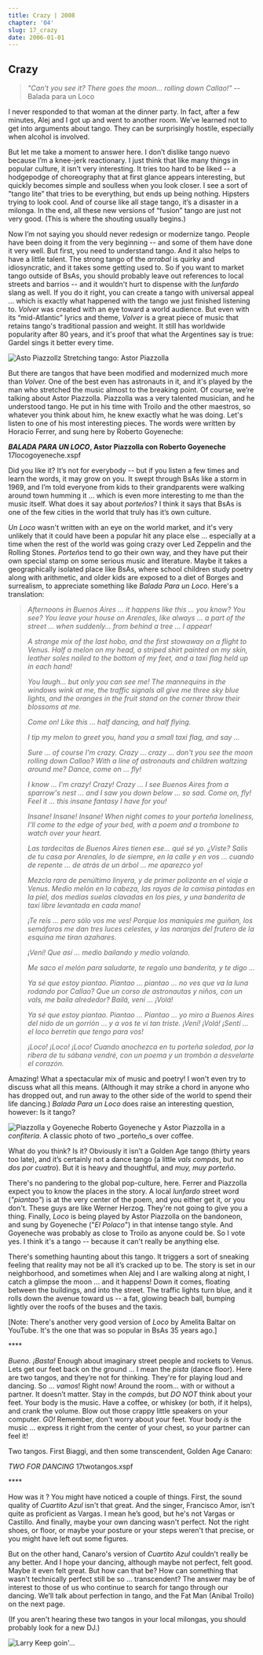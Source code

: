 ```yaml
---
title: Crazy | 2008
chapter: '04'
slug: 17_crazy
date: 2006-01-01
---
```


## Crazy

> _"Can't you see it?
> There goes the moon...
> rolling down Callao!"_
> -- Balada para un Loco

I never responded to that woman at the dinner party. In fact, after a few minutes, Alej and I got up and went to another room. We’ve learned not to get into arguments about tango. They can be surprisingly hostile, especially when alcohol is involved.

But let me take a moment to answer here. I don’t dislike tango nuevo because I’m a knee-jerk reactionary. I just think that like many things in popular culture, it isn't very interesting. It tries too hard to be liked -- a hodgepodge of choreography that at first glance appears interesting, but quickly becomes simple and soulless when you look closer. I see a sort of "tango lite” that tries to be everything, but ends up being nothing. Hipsters trying to look cool. And of course like all stage tango, it’s a disaster in a milonga. In the end, all these new versions of “fusion” tango are just not very good. (This is where the shouting usually begins.)

Now I’m not saying you should never redesign or modernize tango. People have been doing it from the very beginning -- and some of them have done it very well. But first, you need to understand tango. And it also helps to have a little talent. The strong tango of the _arrabal_ is quirky and idiosyncratic, and it takes some getting used to. So if you want to market tango outside of BsAs, you should probably leave out references to local streets and barrios -- and it wouldn't hurt to dispense with the _lunfardo_ slang as well. If you do it right, you can create a tango with universal appeal ... which is exactly what happened with the tango we just finished listening to. _Volver_ was created with an eye toward a world audience. But even with its “mid-Atlantic” lyrics and theme, _Volver_ is a great piece of music that retains tango's traditional passion and weight. It still has worldwide popularity after 80 years, and it's proof that what the Argentines say is true: Gardel sings it better every time.

![Asto Piazzollz](/4_pics/Piazzolla1w.jpg)
Stretching tango: Astor Piazzolla


But there are tangos that have been modified and modernized much more than _Volver._ One of the best even has astronauts in it, and it's played by the man who stretched the music almost to the breaking point. Of course, we’re talking about Astor Piazzolla. Piazzolla was a very talented musician, and he understood tango. He put in his time with Troilo and the other maestros, so whatever you think about him, he knew exactly what he was doing. Let's listen to one of his most interesting pieces. The words were written by Horacio Ferrer, and sung here by Roberto Goyeneche:

**_BALADA PARA UN LOCO_, Astor Piazzolla con Roberto Goyeneche**
17locogoyeneche.xspf

Did you like it?  It’s not for everybody -- but if you listen a few times and learn the words, it may grow on you. It swept through BsAs like a storm in 1969, and I’m told everyone from kids to their grandparents were walking around town humming it ... which is even more interesting to me than the music itself. What does it say about _porteños_? I think it says that BsAs is one of the few cities in the world that truly has it’s own culture.

_Un Loco_ wasn't written with an eye on the world market, and it's very unlikely that it could have been a popular hit any place else ... especially at a time when the rest of the world was going crazy over Led Zeppelin and the Rolling Stones. _Porteños_ tend to go their own way, and they have put their own special stamp on some serious music and literature. Maybe it takes a geographically isolated place like BsAs, where school children study poetry along with arithmetic, and older kids are exposed to a diet of Borges and surrealism, to appreciate something like _Balada Para un Loco_. Here's a translation:

> _Afternoons in Buenos Aires ...
> it happens like this ... you know? You see?
> You leave your house on Arenales,
> like always ... a part of the street ...
> when suddenly...
> from behind a tree ... I appear!_
>
> _A strange mix of the last hobo,
> and the first stowaway on a flight to Venus.
> Half a melon on my head,
> a striped shirt painted on my skin,
> leather soles nailed to the bottom of my feet,
> and a taxi flag held up
> in each hand!_
>
> _You laugh...
> but only you can see me!
> The mannequins in the windows wink at me,
> the traffic signals all give me three sky blue lights,
> and the oranges in the fruit stand on the corner
> throw their blossoms at me._
>
> _Come on!
> Like this ... half dancing,
> and half flying._
>
> _I tip my melon to greet you,
> hand you a small taxi flag,
> and say ..._
>
> _Sure ... of course I'm crazy.  Crazy ...  crazy ...
> don't you see the moon rolling down Callao?
> With a line of astronauts and children
> waltzing around me?
> Dance, come on ... fly!_
>
> _I know ... I'm crazy!  Crazy!  Crazy ...
> I see Buenos Aires from a sparrow's nest ...
> and I saw you down below ... so sad.
> Come on, fly!  Feel it ...
> this insane fantasy I have for you!_
>
> _Insane!  Insane!  Insane!
> When night comes to your porteña loneliness,
> I'll come to the edge of your bed,
> with a poem and a trombone
> to watch over your heart._
>
> _Las tardecitas de Buenos Aires
> tienen ese... qué sé yo. ¿Viste?
> Salís de tu casa por Arenales,
> lo de siempre, en la calle y en vos ...
> cuando de repente ...
> de atrás de un árbol ... me aparezco yo!_
>
> _Mezcla rara de penúltimo linyera,
> y de primer polizonte en el viaje a Venus.
> Medio melón en la cabeza,
> las rayas de la camisa pintadas en la piel,
> dos medias suelas clavadas en los pies,
> y una banderita de taxi libre levantada
> en cada mano!_
>
> _¡Te reís ...
> pero sólo vos me ves!
> Porque los maniquíes me guiñan,
> los semáforos me dan tres luces celestes,
> y las naranjas del frutero de la esquina
> me tiran azahares._
>
> _¡Vení!
> Que así ... medio bailando
> y medio volando._
>
> _Me saco el melón para saludarte,
> te regalo una banderita,
> y te digo ..._
>
> _Ya sé que estoy piantao.  Piantao ...  piantao ...
> no ves que va la luna rodando por Callao?
> Que un corso de astronautas y niños,
> con un vals, me baila alrededor?
> Bailá, vení ...  ¡Volá!_
>
> _Ya sé que estoy piantao.  Piantao ...  Piantao ...
> yo miro a Buenos Aires del nido de un gorrión ...
> y a vos te vi tan triste.
> ¡Vení!  ¡Volá!  ¡Sentí ...
> el loco berretín que tengo para vos!_
>
> _¡Loco!  ¡Loco!  ¡Loco!
> Cuando anochezca en tu porteña soledad,
> por la ribera de tu sábana vendré,
> con un poema y un trombón
> a desvelarte el corazón._

Amazing!  What a spectacular mix of music and poetry! I won't even try to discuss what all this means. (Although it may strike a chord in anyone who has dropped out, and run away to the other side of the world to spend their life dancing.) _Balada Para un Loco_ does raise an interesting question, however:  Is it tango?

![Piazzolla y Goyeneche](/4_pics/PiazzollaGoyeneche.jpg)
Roberto Goyeneche y Astor Piazzolla in a _confiteria_.
A classic photo of two _porteño_s over coffee.

What do you think?  Is it? Obviously it isn’t a Golden Age tango (thirty years too late), and it’s certainly not a dance tango (a little _vals compás_, but no _dos por cuatro_). But it is heavy and thoughtful, and _muy, muy porteño_.

There's no pandering to the global pop-culture, here. Ferrer and Piazzolla expect you to know the places in the story. A local _lunfardo_ street word (_"piantao"_) is at the very center of the poem, and you either get it, or you don't. These guys are like Werner Herzog. They're not going to give you a thing. Finally, _Loco_ is being played by Astor Piazzolla on the bandoneon, and sung by Goyeneche ("_El Polaco_") in that intense tango style. And Goyeneche was probably as close to Troilo as anyone could be. So I vote yes.  I think it's a tango -- because it can't really be anything else.

There's something haunting about this tango. It triggers a sort of sneaking feeling that reality may not be all it’s cracked up to be. The story is set in our neighborhood, and sometimes when Alej and I are walking along at night, I catch a glimpse the moon ... and it happens! Down it comes, floating between the buildings, and into the street. The traffic lights turn blue, and it rolls down the avenue toward us -- a fat, glowing beach ball, bumping lightly over the roofs of the buses and the taxis.

\[Note: There's another very good version of _Loco_ by Amelita Baltar on YouTube. It's the one that was so popular in BsAs 35 years ago.\]

\*\*\*\*

_Bueno. ¡Basta!_  Enough about imaginary street people and rockets to Venus. Lets get our feet back on the ground ... I mean the _pista_ (dance floor). Here are two tangos, and they’re not for thinking. They're for playing loud and dancing.  So ... _vamos_! Right now! Around the room… with or without a partner. It doesn’t matter. Stay in the _compás_, but _DO NOT_ think about your feet. Your body is the music. Have a coffee, or whiskey (or both, if it helps), and crank the volume. Blow out those crappy little speakers on your computer. _GO!_  Remember, don't worry about your feet. Your body _is_ the music ... express it right from the center of your chest, so your partner can feel it!

Two tangos. First Biaggi, and then some transcendent, Golden Age Canaro:

_TWO FOR DANCING_
17twotangos.xspf

\*\*\*\*

How was it ?  You might have noticed a couple of things. First, the sound quality of _Cuartito Azul_ isn't that great. And the singer, Francisco Amor, isn't quite as proficient as Vargas. I mean he’s good, but he's not Vargas or Castillo. And finally, maybe your own dancing wasn't perfect. Not the right shoes, or floor, or maybe your posture or your steps weren't that precise, or you might have left out some figures.

But on the other hand, Canaro's version of _Cuartito Azul_ couldn't really be any better. And I hope your dancing, although maybe not perfect, felt good. Maybe it even felt great. But how can that be? How can something that wasn't technically perfect still be so ... transcendent? The answer may be of interest to those of us who continue to search for tango through our dancing. We’ll talk about perfection in tango, and the Fat Man (Anibal Troilo) on the next page.

(If you aren't hearing these two tangos in your local milongas, you should probably look for a new DJ.)

![Larry](/4_pics/LarryIcon.jpg)
Keep goin'...
